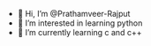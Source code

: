 - 👋 Hi, I’m @Prathamveer-Rajput
- 👀 I’m interested in learning python
- 🌱 I’m currently learning c and c++

<!---
Prathamveer-Rajput/Prathamveer-Rajput is a ✨ special ✨ repository because its `README.md` (this file) appears on your GitHub profile.
You can click the Preview link to take a look at your changes.
--->
